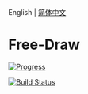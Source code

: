 English | [简体中文](README-zh_CN.md)

# Free-Draw

[![Progress](http://progressed.io/bar/30?title=Progress)](https://github.com/shibaobao/free-draw)

[![Build Status](https://travis-ci.org/shibaobao/free-draw.svg?branch=master)](https://travis-ci.org/shibaobao/free-draw)
